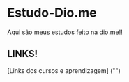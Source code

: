 # Estudo-Dio.me
Aqui são meus estudos feito na dio.me!!

## LINKS!
[Links dos cursos e aprendizagem] 
("")
